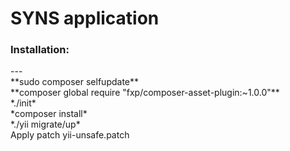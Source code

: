 SYNS application
===
>
<h3>Installation:</h3>
---
<br> **sudo composer selfupdate**
<br> **composer global require "fxp/composer-asset-plugin:~1.0.0"**
<br> *./init*
<br> *composer install*
<br> *./yii migrate/up*
<br> Apply patch yii-unsafe.patch
